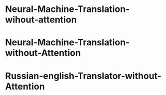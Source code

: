 # Neural-Machine-Translation-wihout-attention
# Neural-Machine-Translation-without-Attention
# Russian-english-Translator-without-Attention
